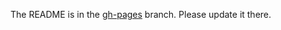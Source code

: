 The README is in the [gh-pages](https://github.com/capitalone/Hygieia/blob/gh-pages/pages/hygieia/collectors/build/jenkins.md) branch. Please update it there.
